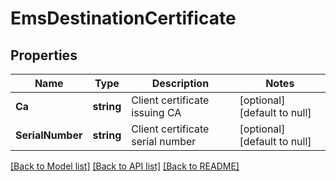 # EmsDestinationCertificate

## Properties
Name | Type | Description | Notes
------------ | ------------- | ------------- | -------------
**Ca** | **string** | Client certificate issuing CA | [optional] [default to null]
**SerialNumber** | **string** | Client certificate serial number | [optional] [default to null]

[[Back to Model list]](../README.md#documentation-for-models) [[Back to API list]](../README.md#documentation-for-api-endpoints) [[Back to README]](../README.md)


